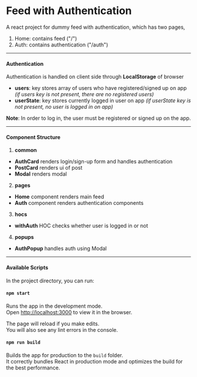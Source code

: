 # Feed with Authentication

A react project for dummy feed with authentication, which has two pages,
1. Home: contains feed ("/")
2. Auth: contains authentication ("/auth")

------------

#### Authentication
Authentication is handled on client side through **LocalStorage** of browser
- **users**: key stores array of users who have registered/signed up on app
  *(if users key is not present, there are no registered users)*
- **userState**: key stores currently logged in user on app
  *(if userState  key is not present, no user is logged in on app)*

**Note**: In order to log in, the user must be registered or signed up on the app.

------------

#### Component Structure
1.  **common**
- **AuthCard** renders login/sign-up form and handles authentication
- **PostCard** renders ui of post
- **Modal** renders modal

2.  **pages**
- **Home** component renders main feed
- **Auth** component renders authentication components

3. **hocs**
- **withAuth** HOC checks whether user is logged in or not

4. **popups**
- **AuthPopup** handles auth using Modal

------------

#### Available Scripts

In the project directory, you can run:

#### `npm start`

Runs the app in the development mode.\
Open [http://localhost:3000](http://localhost:3000) to view it in the browser.

The page will reload if you make edits.\
You will also see any lint errors in the console.

#### `npm run build`

Builds the app for production to the `build` folder.\
It correctly bundles React in production mode and optimizes the build for the best performance.

